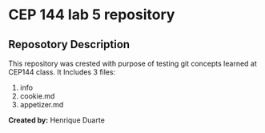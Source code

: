 # CEP 144 lab 5 repository

## Reposotory Description

This repository was crested with purpose of testing git concepts learned at CEP144 class.
It Includes 3 files:
  
1. info
2.  cookie.md
3.   appetizer.md










 **Created by:** Henrique Duarte
